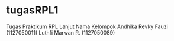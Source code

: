 tugasRPL1
=========

Tugas Praktikum RPL Lanjut Nama Kelompok Andhika Revky Fauzi (1127050011) Luthfi Marwan R. (1127050089)
